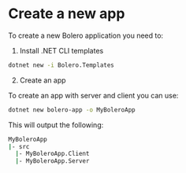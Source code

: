 # Create a new app

To create a new Bolero application you need to:

1. Install .NET CLI templates

```bash
dotnet new -i Bolero.Templates
```

2. Create an app

To create an app with server and client you can use:

```bash
dotnet new bolero-app -o MyBoleroApp
```

This will output the following:

```bash
MyBoleroApp
|- src
  |- MyBoleroApp.Client
  |- MyBoleroApp.Server
```